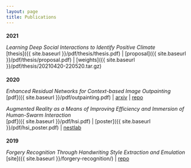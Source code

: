 ```yaml
---
layout: page
title: Publications
---
```


<h4 style="margin-block-end: 0;">2021</h4>

*Learning Deep Social Interactions to Identify Positive Climate*  
[thesis]({{ site.baseurl }}/pdf/thesis/thesis.pdf) \| [proposal]({{ site.baseurl }}/pdf/thesis/proposal.pdf) \| [weights]({{ site.baseurl }}/pdf/thesis/20210420-220520.tar.gz)  

<h4 style="margin-block-end: 0;">2020</h4>

*Enhanced Residual Networks for Context-based Image Outpainting*  
[pdf]({{ site.baseurl }}/pdf/outpainting.pdf) \| [arxiv](https://arxiv.org/abs/2005.06723) \| [repo](https://github.com/etarthur/Outpainting)  

*Augmented Reality as a Means of Improving Efficiency and Immersion of Human-Swarm Interaction*  
[pdf]({{ site.baseurl }}/pdf/hsi.pdf) \| [poster]({{ site.baseurl }}/pdf/hsi_poster.pdf) \| [nestlab](https://nestlab.net/doku.php)  

<h4 style="margin-block-end: 0.25em;">2019</h4>

*Forgery Recognition Through Handwriting Style Extraction and Emulation*  
[site]({{ site.baseurl }}/forgery-recognition/) \| [repo](https://github.com/pgardias/forgery-recognition)  
